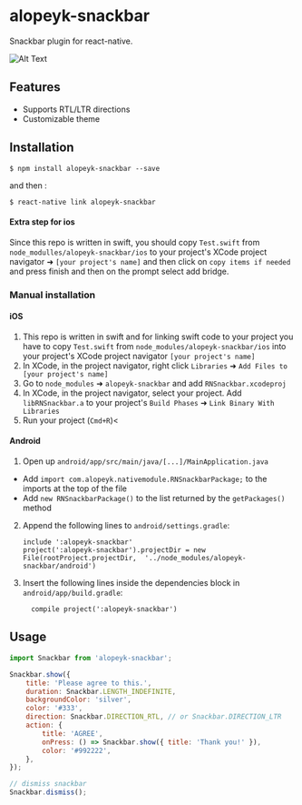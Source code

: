 
# alopeyk-snackbar
Snackbar plugin for react-native. 

![Alt Text](https://i.imgur.com/HSNH5Sh.gif)

## Features
- Supports RTL/LTR directions
- Customizable theme

## Installation

`$ npm install alopeyk-snackbar --save`

and then :

`$ react-native link alopeyk-snackbar`

#### Extra step for ios
Since this repo is written in swift, you should copy `Test.swift` from `node_modulles/alopeyk-snackbar/ios` to your project's XCode project navigator ➜ `[your project's name]` and then click on `copy items if needed` and press finish and then on the prompt select add bridge.

### Manual installation


#### iOS

1. This repo is written in swift and for linking swift code to your project you have to copy `Test.swift` from `node_modules/alopeyk-snackbar/ios` into your project's XCode project navigator `[your project's name]`
2. In XCode, in the project navigator, right click `Libraries` ➜ `Add Files to [your project's name]`
3. Go to `node_modules` ➜ `alopeyk-snackbar` and add `RNSnackbar.xcodeproj`
4. In XCode, in the project navigator, select your project. Add `libRNSnackbar.a` to your project's `Build Phases` ➜ `Link Binary With Libraries`
5. Run your project (`Cmd+R`)<

#### Android

1. Open up `android/app/src/main/java/[...]/MainApplication.java`
  - Add `import com.alopeyk.nativemodule.RNSnackbarPackage;` to the imports at the top of the file
  - Add `new RNSnackbarPackage()` to the list returned by the `getPackages()` method
2. Append the following lines to `android/settings.gradle`:
  	```
  	include ':alopeyk-snackbar'
  	project(':alopeyk-snackbar').projectDir = new File(rootProject.projectDir, 	'../node_modules/alopeyk-snackbar/android')
  	```
3. Insert the following lines inside the dependencies block in `android/app/build.gradle`:
  	```
      compile project(':alopeyk-snackbar')
  	```

## Usage
```javascript
import Snackbar from 'alopeyk-snackbar';

Snackbar.show({
	title: 'Please agree to this.',
	duration: Snackbar.LENGTH_INDEFINITE,
	backgroundColor: 'silver',
	color: '#333',
	direction: Snackbar.DIRECTION_RTL, // or Snackbar.DIRECTION_LTR
	action: {
		title: 'AGREE',
		onPress: () => Snackbar.show({ title: 'Thank you!' }),
		color: '#992222',
	},
});

// dismiss snackbar
Snackbar.dismiss();
```
  